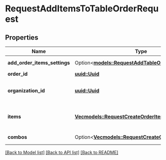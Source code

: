 # RequestAddItemsToTableOrderRequest

## Properties

Name | Type | Description | Notes
------------ | ------------- | ------------- | -------------
**add_order_items_settings** | Option<[**models::RequestAddTableOrderItemsSettings**](RequestAddTableOrderItemsSettings.md)> | Add order items parameters. | [optional]
**order_id** | [**uuid::Uuid**](uuid::Uuid.md) | Order ID. | 
**organization_id** | [**uuid::Uuid**](uuid::Uuid.md) | Organization ID.                Can be obtained by `/api/1/organizations` operation. | 
**items** | [**Vec<models::RequestCreateOrderItem>**](RequestCreateOrderItem.md) | Order items (may include ProductOrderItem or CompoundOrderItem). | 
**combos** | Option<[**Vec<models::RequestCreateOrderCombo>**](RequestCreateOrderCombo.md)> | Combos.   > Allowed from version `7.6.1`. | [optional]

[[Back to Model list]](../README.md#documentation-for-models) [[Back to API list]](../README.md#documentation-for-api-endpoints) [[Back to README]](../README.md)


